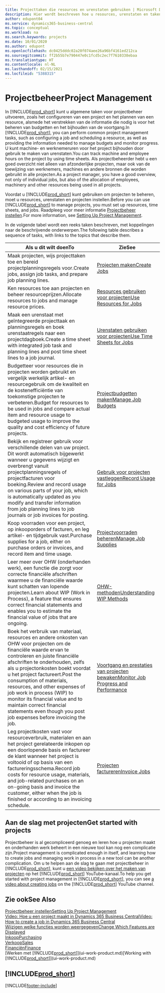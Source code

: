```yaml
---
title: Projecttaken die resources en urenstaten gebruiken | Microsoft Docs
description: Hier wordt beschreven hoe u resources, urenstaten en taken gebruikt om projecten te beheren.
author: edupont04
ms.service: dynamics365-business-central
ms.topic: conceptual
ms.workload: na
ms.search.keywords: projects
ms.date: 10/01/2020
ms.author: edupont
ms.openlocfilehash: dc0425dddc02a20f074aee26a96bf4161ed212ca
ms.sourcegitcommit: ff2b55b7e790447e0c1fcd5c2ec7f7610338ebaa
ms.translationtype: HT
ms.contentlocale: nl-NL
ms.lasthandoff: 02/15/2021
ms.locfileid: "5388315"
---
```

# <a name="project-management"></a><span data-ttu-id="4d620-103">Projectbeheer</span><span class="sxs-lookup"><span data-stu-id="4d620-103">Project Management</span></span>
<span data-ttu-id="4d620-104">In [!INCLUDE[prod_short](includes/prod_short.md)] kunt u algemene taken voor projectbeheer uitvoeren, zoals het configureren van een project en het plannen van een resource, alsmede het verstrekken van de informatie die nodig is voor het beheren van budgetten en het bijhouden van de voortgang.</span><span class="sxs-lookup"><span data-stu-id="4d620-104">In [!INCLUDE[prod_short](includes/prod_short.md)], you can perform common project management tasks, such as configuring a job and scheduling a resource, as well as providing the information needed to manage budgets and monitor progress.</span></span> <span data-ttu-id="4d620-105">U kunt machine- en werknemeruren voor het project bijhouden door gebruik te maken van urenstaten.</span><span class="sxs-lookup"><span data-stu-id="4d620-105">You can track machine and employee hours on the project by using time sheets.</span></span> <span data-ttu-id="4d620-106">Als projectbeheerder hebt u een goed overzicht niet alleen van afzonderlijke projecten, maar ook van de toewijzing van werknemers, machines en andere bronnen die worden gebruikt in alle projecten.</span><span class="sxs-lookup"><span data-stu-id="4d620-106">As a project manager, you have a good overview, not only of individual jobs, but also of the allocation of employees, machinery and other resources being used in all projects.</span></span>

<span data-ttu-id="4d620-107">Voordat u [!INCLUDE[prod_short](includes/prod_short.md)] kunt gebruiken om projecten te beheren, moet u resources, urenstaten en projecten instellen.</span><span class="sxs-lookup"><span data-stu-id="4d620-107">Before you can use [!INCLUDE[prod_short](includes/prod_short.md)] to manage projects, you must set up resources, time sheets, and jobs.</span></span> <span data-ttu-id="4d620-108">Raadpleeg voor meer informatie [Projectbeheer instellen](projects-setup-projects.md).</span><span class="sxs-lookup"><span data-stu-id="4d620-108">For more information, see [Setting Up Project Management](projects-setup-projects.md).</span></span>  

<span data-ttu-id="4d620-109">In de volgende tabel wordt een reeks taken beschreven, met koppelingen naar de beschrijvende onderwerpen.</span><span class="sxs-lookup"><span data-stu-id="4d620-109">The following table describes a sequence of tasks, with links to the topics that describe them.</span></span>

| <span data-ttu-id="4d620-110">Als u dit wilt doen</span><span class="sxs-lookup"><span data-stu-id="4d620-110">To</span></span> | <span data-ttu-id="4d620-111">Zie</span><span class="sxs-lookup"><span data-stu-id="4d620-111">See</span></span> |
| --- | --- |
| <span data-ttu-id="4d620-112">Maak projecten, wijs projecttaken toe en bereid projectplanningsregels voor.</span><span class="sxs-lookup"><span data-stu-id="4d620-112">Create jobs, assign job tasks, and prepare job planning lines.</span></span> |[<span data-ttu-id="4d620-113">Projecten maken</span><span class="sxs-lookup"><span data-stu-id="4d620-113">Create Jobs</span></span>](projects-how-create-jobs.md) |
| <span data-ttu-id="4d620-114">Ken resources toe aan projecten en beheer resourceprijzen.</span><span class="sxs-lookup"><span data-stu-id="4d620-114">Allocate resources to jobs and manage resource prices.</span></span> |[<span data-ttu-id="4d620-115">Resources gebruiken voor projecten</span><span class="sxs-lookup"><span data-stu-id="4d620-115">Use Resources for Jobs</span></span>](projects-how-use-resources.md) |
| <span data-ttu-id="4d620-116">Maak een urenstaat met geïntegreerde projecttaak en planningsregels en boek urenstaatregels naar een projectdagboek.</span><span class="sxs-lookup"><span data-stu-id="4d620-116">Create a time sheet with integrated job task and planning lines and post time sheet lines to a job journal.</span></span> |[<span data-ttu-id="4d620-117">Urenstaten gebruiken voor projecten</span><span class="sxs-lookup"><span data-stu-id="4d620-117">Use Time Sheets for Jobs</span></span>](projects-how-use-time-sheets.md) |
| <span data-ttu-id="4d620-118">Budgetteer voor resources die in projecten worden gebruikt en vergelijk werkelijk artikel- en resourcegebruik om de kwaliteit en de kostenefficiëntie van toekomstige projecten te verbeteren.</span><span class="sxs-lookup"><span data-stu-id="4d620-118">Budget for resources to be used in jobs and compare actual item and resource usage to budgeted usage to improve the quality and cost efficiency of future projects.</span></span> |[<span data-ttu-id="4d620-119">Projectbudgetten maken</span><span class="sxs-lookup"><span data-stu-id="4d620-119">Manage Job Budgets</span></span>](projects-how-manage-budgets.md) |
| <span data-ttu-id="4d620-120">Bekijk en registreer gebruik voor verschillende delen van uw project. Dit wordt automatisch bijgewerkt wanneer u gegevens wijzigt en overbrengt vanuit projectplanningsregels of projectfacturen voor boeking.</span><span class="sxs-lookup"><span data-stu-id="4d620-120">Review and record usage on various parts of your job, which is automatically updated as you modify and transfer information from job planning lines to job journals or job invoices for posting.</span></span> |[<span data-ttu-id="4d620-121">Gebruik voor projecten vastleggen</span><span class="sxs-lookup"><span data-stu-id="4d620-121">Record Usage for Jobs</span></span>](projects-how-record-job-usage.md) |
| <span data-ttu-id="4d620-122">Koop voorraden voor een project, op inkooporders of facturen, en leg artikel- en tijdgebruik vast.</span><span class="sxs-lookup"><span data-stu-id="4d620-122">Purchase supplies for a job, either on purchase orders or invoices, and record item and time usage.</span></span> |[<span data-ttu-id="4d620-123">Projectvoorraden beheren</span><span class="sxs-lookup"><span data-stu-id="4d620-123">Manage Job Supplies</span></span>](projects-how-manage-project-supplies.md) |
| <span data-ttu-id="4d620-124">Leer meer over OHW (onderhanden werk), een functie die zorgt voor correcte financiële afschriften waarmee u de financiële waarde kunt schatten van lopende projecten.</span><span class="sxs-lookup"><span data-stu-id="4d620-124">Learn about WIP (Work in Process), a feature that ensures correct financial statements and enables you to estimate the financial value of jobs that are ongoing.</span></span> |[<span data-ttu-id="4d620-125">OHW-methoden</span><span class="sxs-lookup"><span data-stu-id="4d620-125">Understanding WIP Methods</span></span>](projects-understanding-wip.md) |
| <span data-ttu-id="4d620-126">Boek het verbruik van materiaal, resources en andere onkosten van OHW voor projecten om de financiële waarde ervan te controleren en juiste financiële afschriften te onderhouden, zelfs als u projectonkosten boekt voordat u het project factureert.</span><span class="sxs-lookup"><span data-stu-id="4d620-126">Post the consumption of materials, resources, and other expenses of job work in process (WIP) to monitor its financial value and to maintain correct financial statements even though you post job expenses before invoicing the job.</span></span> |[<span data-ttu-id="4d620-127">Voortgang en prestaties van projecten bewaken</span><span class="sxs-lookup"><span data-stu-id="4d620-127">Monitor Job Progress and Performance</span></span>](projects-how-monitor-progress-performance.md) |
| <span data-ttu-id="4d620-128">Leg projectkosten vast voor resourceverbruik, materialen en aan het project gerelateerde inkopen op een doorlopende basis en factureer de klant wanneer het project is voltooid of op basis van een factureringsschema.</span><span class="sxs-lookup"><span data-stu-id="4d620-128">Record job costs for resource usage, materials, and job-related purchases on an on-going basis and invoice the customer, either when the job is finished or according to an invoicing schedule.</span></span> |[<span data-ttu-id="4d620-129">Projecten factureren</span><span class="sxs-lookup"><span data-stu-id="4d620-129">Invoice Jobs</span></span>](projects-how-invoice-jobs.md) |

## <a name="get-started-with-projects"></a><span data-ttu-id="4d620-130">Aan de slag met projecten</span><span class="sxs-lookup"><span data-stu-id="4d620-130">Get started with projects</span></span>

<span data-ttu-id="4d620-131">Projectbeheer is al gecompliceerd genoeg en leren hoe u projecten maakt en onderhanden werk beheert in een nieuwe tool kan nog een complicatie zijn.</span><span class="sxs-lookup"><span data-stu-id="4d620-131">Project management is complicated enough in itself, and learning how to create jobs and managing work in process in a new tool can be another complication.</span></span> <span data-ttu-id="4d620-132">Om u te helpen aan de slag te gaan met projectbeheer in [!INCLUDE[prod_short](includes/prod_short.md)], kunt u [een video bekijken over het maken van projecten](https://www.youtube.com/watch?v=VqaPWr7BWmw) op het [!INCLUDE[prod_short](includes/prod_short.md)] YouTube-kanaal.</span><span class="sxs-lookup"><span data-stu-id="4d620-132">To help you get started with project management in [!INCLUDE[prod_short](includes/prod_short.md)], you can see [a video about creating jobs](https://www.youtube.com/watch?v=VqaPWr7BWmw) on the [!INCLUDE[prod_short](includes/prod_short.md)] YouTube channel.</span></span>  

## <a name="see-also"></a><span data-ttu-id="4d620-133">Zie ook</span><span class="sxs-lookup"><span data-stu-id="4d620-133">See Also</span></span>

[<span data-ttu-id="4d620-134">Projectbeheer instellen</span><span class="sxs-lookup"><span data-stu-id="4d620-134">Setting Up Project Management</span></span>](projects-setup-projects.md)  
[<span data-ttu-id="4d620-135">Video: Hoe u een project maakt in Dynamics 365 Business Central</span><span class="sxs-lookup"><span data-stu-id="4d620-135">Video: How to create a job in Dynamics 365 Business Central</span></span>](https://www.youtube.com/watch?v=VqaPWr7BWmw)  
[<span data-ttu-id="4d620-136">Wijzigen welke functies worden weergegeven</span><span class="sxs-lookup"><span data-stu-id="4d620-136">Change Which Features are Displayed</span></span>](ui-experiences.md)  
[<span data-ttu-id="4d620-137">Inkoop</span><span class="sxs-lookup"><span data-stu-id="4d620-137">Purchasing</span></span>](purchasing-manage-purchasing.md)  
[<span data-ttu-id="4d620-138">Verkoop</span><span class="sxs-lookup"><span data-stu-id="4d620-138">Sales</span></span>](sales-manage-sales.md)  
[<span data-ttu-id="4d620-139">Financiën</span><span class="sxs-lookup"><span data-stu-id="4d620-139">Finance</span></span>](finance.md)  
<span data-ttu-id="4d620-140">[Werken met [!INCLUDE[prod_short](includes/prod_short.md)]](ui-work-product.md)</span><span class="sxs-lookup"><span data-stu-id="4d620-140">[Working with [!INCLUDE[prod_short](includes/prod_short.md)]](ui-work-product.md)</span></span>  

## [!INCLUDE[prod_short](includes/free_trial_md.md)]  


[!INCLUDE[footer-include](includes/footer-banner.md)]